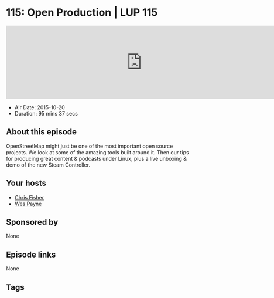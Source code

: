# 115: Open Production | LUP 115

<iframe src="https://player.fireside.fm/v2/RUkczH-V+A3CcsLF2?theme=dark" width="740" height="200" frameborder="0" scrolling="no"></iframe>

* Air Date: 2015-10-20
* Duration: 95 mins 37 secs

## About this episode

OpenStreetMap might just be one of the most important open source projects. We look at some of the amazing tools built around it. Then our tips for producing great content & podcasts under Linux, plus a live unboxing & demo of the new Steam Controller.

## Your hosts
* [Chris Fisher](https://linuxunplugged.com/hosts/chrislas)
* [Wes Payne](https://linuxunplugged.com/hosts/wes)

## Sponsored by

None



## Episode links

None



## Tags

